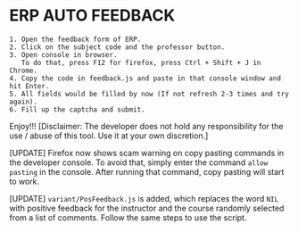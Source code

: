 ERP AUTO FEEDBACK
====================

    1. Open the feedback form of ERP.
    2. Click on the subject code and the professor button.
    3. Open console in browser.
       To do that, press F12 for firefox, press Ctrl + Shift + J in Chrome.
    4. Copy the code in feedback.js and paste in that console window and hit Enter.
    5. All fields would be filled by now (If not refresh 2-3 times and try again).
    6. Fill up the captcha and submit.
    
Enjoy!!!
[Disclaimer: The developer does not hold any responsibility for the use / abuse of this tool. Use it at your own discretion.]

[UPDATE] Firefox now shows scam warning on copy pasting commands in the developer console.
To avoid that, simply enter the command `allow pasting` in the console.
After running that command, copy pasting will start to work.

[UPDATE] `variant/PosFeedback.js` is added, which replaces the word `NIL` with positive feedback for the instructor and the course randomly selected from a list of comments.
Follow the same steps to use the script.
